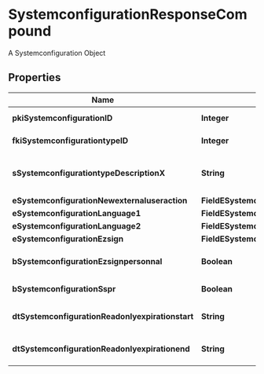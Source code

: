 

# SystemconfigurationResponseCompound

A Systemconfiguration Object

## Properties

| Name | Type | Description | Notes |
|------------ | ------------- | ------------- | -------------|
|**pkiSystemconfigurationID** | **Integer** | The unique ID of the Systemconfiguration |  |
|**fkiSystemconfigurationtypeID** | **Integer** | The unique ID of the Systemconfigurationtype |  |
|**sSystemconfigurationtypeDescriptionX** | **String** | The description of the Systemconfigurationtype in the language of the requester |  |
|**eSystemconfigurationNewexternaluseraction** | **FieldESystemconfigurationNewexternaluseraction** |  |  |
|**eSystemconfigurationLanguage1** | **FieldESystemconfigurationLanguage1** |  |  |
|**eSystemconfigurationLanguage2** | **FieldESystemconfigurationLanguage2** |  |  |
|**eSystemconfigurationEzsign** | **FieldESystemconfigurationEzsign** |  |  |
|**bSystemconfigurationEzsignpersonnal** | **Boolean** | Whether if we allow the creation of personal files in eZsign |  |
|**bSystemconfigurationSspr** | **Boolean** | Whether if we allow SSPR |  |
|**dtSystemconfigurationReadonlyexpirationstart** | **String** | The start date where the system will be in read only |  [optional] |
|**dtSystemconfigurationReadonlyexpirationend** | **String** | The end date where the system will be in read only |  [optional] |



